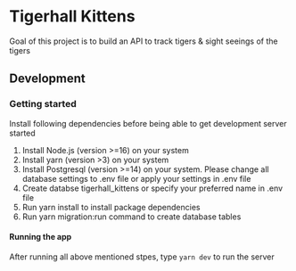 # Tigerhall Kittens

Goal of this project is to build an API to track tigers & sight seeings of the tigers

## Development

### Getting started

Install following dependencies before being able to get development server started

1. Install Node.js (version >=16) on your system
2. Install yarn (version >3) on your system
3. Install Postgresql (version >=14) on your system. Please change all database settings to .env file or apply your settings in .env file
4. Create databse tigerhall_kittens or specify your preferred name in .env file
5. Run yarn install to install package dependencies
6. Run yarn migration:run command to create database tables

#### Running the app

After running all above mentioned stpes, type `yarn dev` to run the server
